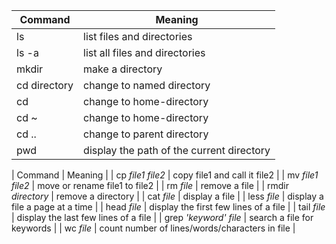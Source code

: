 
| Command	      | Meaning                                       |
|---------------|------------------------------------------------|
| ls	          | list files and directories                    |
| ls -a	        | list all files and directories                |
| mkdir	        | make a directory                              |
| cd directory	| change to named directory                     |
| cd	          | change to home-directory                      |
| cd ~	        | change to home-directory                      |
| cd ..	        | change to parent directory                    | 
| pwd	          | display the path of the current directory     |

| Command | Meaning |
| cp _file1 file2_ | copy file1 and call it file2 |
| mv _file1 file2_ | move or rename file1 to file2 |
| rm _file_ | remove a file |
| rmdir _directory_ | remove a directory |
| cat _file_ | display a file |
| less _file_ | display a file a page at a time |
| head _file_ | display the first few lines of a file |
| tail _file_ | display the last few lines of a file |
| grep _'keyword' file_ | search a file for keywords |
| wc _file_ | count number of lines/words/characters in file |
